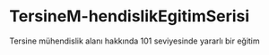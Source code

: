 # TersineM-hendislikEgitimSerisi
Tersine mühendislik alanı hakkında 101 seviyesinde yararlı bir eğitim
